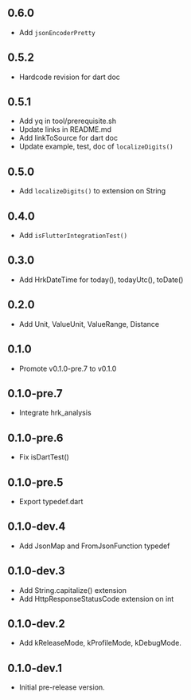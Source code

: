 ## 0.6.0

- Add `jsonEncoderPretty`

## 0.5.2

- Hardcode revision for dart doc

## 0.5.1

- Add yq in tool/prerequisite.sh
- Update links in README.md
- Add linkToSource for dart doc
- Update example, test, doc of `localizeDigits()`

## 0.5.0

- Add `localizeDigits()` to extension on String

## 0.4.0

- Add `isFlutterIntegrationTest()`

## 0.3.0

- Add HrkDateTime for today(), todayUtc(), toDate()

## 0.2.0

- Add Unit, ValueUnit, ValueRange, Distance

## 0.1.0

- Promote v0.1.0-pre.7 to v0.1.0

## 0.1.0-pre.7

- Integrate hrk_analysis

## 0.1.0-pre.6

- Fix isDartTest()

## 0.1.0-pre.5

- Export typedef.dart

## 0.1.0-dev.4

- Add JsonMap and FromJsonFunction typedef

## 0.1.0-dev.3

- Add String.capitalize() extension
- Add HttpResponseStatusCode extension on int

## 0.1.0-dev.2

- Add kReleaseMode, kProfileMode, kDebugMode.

## 0.1.0-dev.1

- Initial pre-release version.

